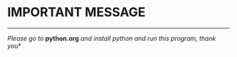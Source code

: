 # IMPORTANT MESSAGE
_________________________________________________________________________________
*Please go to* **python.org** *and install python and run this program, thank you**
